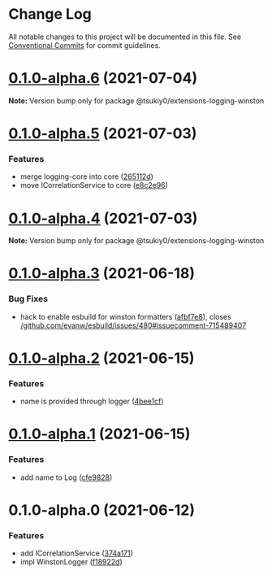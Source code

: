 # Change Log

All notable changes to this project will be documented in this file.
See [Conventional Commits](https://conventionalcommits.org) for commit guidelines.

# [0.1.0-alpha.6](https://github.com/tsukiy0-org/extensions-js/compare/v0.1.0-alpha.5...v0.1.0-alpha.6) (2021-07-04)

**Note:** Version bump only for package @tsukiy0/extensions-logging-winston





# [0.1.0-alpha.5](https://github.com/tsukiy0-org/extensions-js/compare/v0.1.0-alpha.4...v0.1.0-alpha.5) (2021-07-03)


### Features

* merge logging-core into core ([265112d](https://github.com/tsukiy0-org/extensions-js/commit/265112d6badd68bc4cdc7727596c0669c4a1d609))
* move ICorrelationService to core ([e8c2e96](https://github.com/tsukiy0-org/extensions-js/commit/e8c2e96ef36d2474be547d0d1d5318746058e438))





# [0.1.0-alpha.4](https://github.com/tsukiy0-org/extensions-js/compare/v0.1.0-alpha.3...v0.1.0-alpha.4) (2021-07-03)

**Note:** Version bump only for package @tsukiy0/extensions-logging-winston





# [0.1.0-alpha.3](https://github.com/tsukiy0-org/extensions-js/compare/v0.1.0-alpha.2...v0.1.0-alpha.3) (2021-06-18)


### Bug Fixes

* hack to enable esbuild for winston formatters ([afbf7e8](https://github.com/tsukiy0-org/extensions-js/commit/afbf7e8c8cd823cbc67ebb3064f57b1933571d3e)), closes [/github.com/evanw/esbuild/issues/480#issuecomment-715489407](https://github.com//github.com/evanw/esbuild/issues/480/issues/issuecomment-715489407)





# [0.1.0-alpha.2](https://github.com/tsukiy0-org/extensions-js/compare/v0.1.0-alpha.1...v0.1.0-alpha.2) (2021-06-15)


### Features

* name is provided through logger ([4bee1cf](https://github.com/tsukiy0-org/extensions-js/commit/4bee1cfef484b20f017904487da8340954cbc539))





# [0.1.0-alpha.1](https://github.com/tsukiy0-org/extensions-js/compare/v0.1.0-alpha.0...v0.1.0-alpha.1) (2021-06-15)


### Features

* add name to Log ([cfe9828](https://github.com/tsukiy0-org/extensions-js/commit/cfe9828794edb4eb2ecbc8afb33f94d4bb9790c0))





# 0.1.0-alpha.0 (2021-06-12)


### Features

* add ICorrelationService ([374a171](https://github.com/tsukiy0-org/extensions-js/commit/374a171a5eebd5d30154ac1757546c094df8905f))
* impl WinstonLogger ([f18922d](https://github.com/tsukiy0-org/extensions-js/commit/f18922dcadea6931d7e1758df61609ed77e52ab2))
